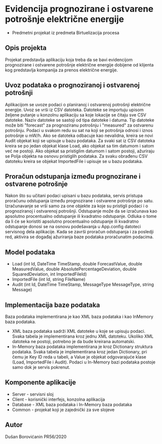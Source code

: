 # Evidencija prognozirane i ostvarene potrošnje električne energije
* Predmetni projekat iz predmeta Birtuelizacija procesa
## Opis projekta
Projekat predstavlja aplikaciju koja treba da se bavi evidencijom prognozirane i ostvarene potrošnje električne energije dobijene od klijenta kog predstavlja kompanija za prenos električne energije.

## Uvoz podataka o prognoziranoj i ostvarenoj potrošnji
Aplikacijom se uvoze podaci o planiranoj i ostvarenoj potrošnji električne energije. Uvoz se vrši iz CSV datoteka. Datoteke se importuju upisom željene putanje u konzolnu aplikaciju sa koje lokacije se čitaju sve CSV datoteke. Naziv datoteke se sastoji od tipa datoteke i datuma. Tip datoteke može biti "forecast" za prognoziranu potrošnju i "measured" za ostvarenu potrošnju. Podaci u svakom redu su sat na koji se potrošnja odnosi i iznos potrošnje u mW/h. Ako se datoteka odbacuje kao nevalidna, kreira se novi Audit objekat koji se upisuje u bazu podataka. Za svaki sat iz CSV datoteka kreira se po jedan objekat klase Load, ako objekat sa tim datumom i satom već ne postoji. Ako objekat sa pristiglim datumom i satom postoji, ažuriraju se Polja objekta na osnovu pristiglih podataka. Za svaku obrađenu CSV datoteku kreira se objekat ImportedFile i upisuje se u bazu podataka. 

## Proračun odstupanja između prognozirane i ostvarene potrošnje
Nakon što su učitani podaci upisani u bazu podataka, servis pristupa proračunu odstupanja između prognozirane i ostvarene potrošnje po satu. Izračunavanje se vrši samo za one objekte za koje su pristigli podaci i o prognoziranoj i ostvarenoj potrošnji. Odstupanje može da se izračunava kao apsolutno procentualno odstupanje ili kvadratno odstupanje. Odluka o tome da li će se koristiti apsolutno procentualno odstupanje ili kvadratno odstupanje donosi se na osnovu podešavanja u App.config datoteci servisnog dela aplikacije. Kada se završi proračun odstupanja i za posledji red, aktivira se događaj ažuriranja baze podataka proračunatim podacima. 

## Model podataka 
* Load (int Id, DateTime TimeStamp, double ForecastValue, double MeasuredValue, double AbsolutePercentageDeviation, double SquaredDeviation, int ImportedFileId)
* ImportedFile (int Id, string FileName)
* Audit (int Id, DateTime TimeStamp, MessageType MessageType, string Message)

## Implementacija baze podataka 
Baza podataka implementirana je kao XML baza podataka i kao InMemory baza podataka. 
* XML baza podataka sadrži XML datoteke u koje se upisuju podaci. Svaka tabela je implementirana kroz jednu XML datoteku. Ukoliko XML datoteka ne postoji, potrebno je da bude kreirana automatski.
* In-Memory baza podataka implementirana je kroz Dictionary struktura podataka. Svaka tabela je implementirana kroz jedan Dictionary, pri čemu je Key ID reda u tabeli, a Value je objekat odgovarajuće klase (Load, ImportedFile i Audit). Podaci u In-Memory bazi podataka postoje samo dok je servis pokrenut.

## Komponente aplikacije 
* Server  -  servisni sloj
* Client  -	korisnički interfejs, konzolna aplikacija
* Database  -  XML baza podataka i In-Memory baza podataka
* Common  -  projekat koji je zajednički za sve slojeve

## Autor
Dušan Borovićanin PR56/2020


